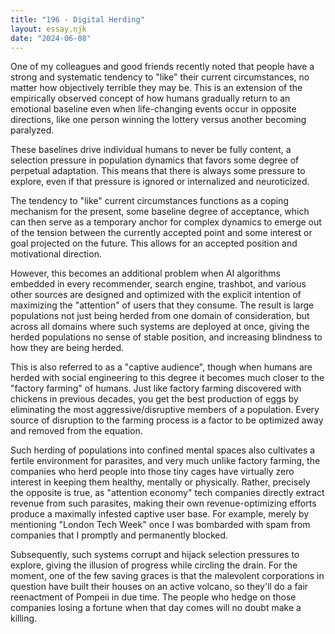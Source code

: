 ```yaml
---
title: "196 - Digital Herding"
layout: essay.njk
date: "2024-06-08"
---
```


One of my colleagues and good friends recently noted that people have a strong and systematic tendency to "like" their current circumstances, no matter how objectively terrible they may be. This is an extension of the empirically observed concept of how humans gradually return to an emotional baseline even when life-changing events occur in opposite directions, like one person winning the lottery versus another becoming paralyzed.

These baselines drive individual humans to never be fully content, a selection pressure in population dynamics that favors some degree of perpetual adaptation. This means that there is always some pressure to explore, even if that pressure is ignored or internalized and neuroticized.

The tendency to "like" current circumstances functions as a coping mechanism for the present, some baseline degree of acceptance, which can then serve as a temporary anchor for complex dynamics to emerge out of the tension between the currently accepted point and some interest or goal projected on the future. This allows for an accepted position and motivational direction.

However, this becomes an additional problem when AI algorithms embedded in every recommender, search engine, trashbot, and various other sources are designed and optimized with the explicit intention of maximizing the "attention" of users that they consume. The result is large populations not just being herded from one domain of consideration, but across all domains where such systems are deployed at once, giving the herded populations no sense of stable position, and increasing blindness to how they are being herded.

This is also referred to as a "captive audience", though when humans are herded with social engineering to this degree it becomes much closer to the "factory farming" of humans. Just like factory farming discovered with chickens in previous decades, you get the best production of eggs by eliminating the most aggressive/disruptive members of a population. Every source of disruption to the farming process is a factor to be optimized away and removed from the equation.

Such herding of populations into confined mental spaces also cultivates a fertile environment for parasites, and very much unlike factory farming, the companies who herd people into those tiny cages have virtually zero interest in keeping them healthy, mentally or physically. Rather, precisely the opposite is true, as "attention economy" tech companies directly extract revenue from such parasites, making their own revenue-optimizing efforts produce a maximally infested captive user base. For example, merely by mentioning "London Tech Week" once I was bombarded with spam from companies that I promptly and permanently blocked.

Subsequently, such systems corrupt and hijack selection pressures to explore, giving the illusion of progress while circling the drain. For the moment, one of the few saving graces is that the malevolent corporations in question have built their houses on an active volcano, so they'll do a fair reenactment of Pompeii in due time. The people who hedge on those companies losing a fortune when that day comes will no doubt make a killing.

